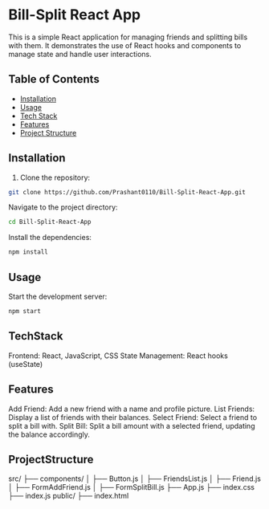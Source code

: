 # Bill-Split React App

This is a simple React application for managing friends and splitting bills with them. It demonstrates the use of React hooks and components to manage state and handle user interactions.

## Table of Contents

- [Installation](#installation)
- [Usage](#usage)
- [Tech Stack](#tech-stack)
- [Features](#features)
- [Project Structure](#project-structure)

## Installation

1. Clone the repository:

```bash
git clone https://github.com/Prashant0110/Bill-Split-React-App.git
```

Navigate to the project directory:
```bash
cd Bill-Split-React-App
```

Install the dependencies:
```bash
npm install
```

## Usage
Start the development server:
```bash
npm start
```

## TechStack
Frontend: React, JavaScript, CSS
State Management: React hooks (useState)

## Features
Add Friend: Add a new friend with a name and profile picture.
List Friends: Display a list of friends with their balances.
Select Friend: Select a friend to split a bill with.
Split Bill: Split a bill amount with a selected friend, updating the balance accordingly.

## ProjectStructure
src/
├── components/
│   ├── Button.js
│   ├── FriendsList.js
│   ├── Friend.js
│   ├── FormAddFriend.js
│   ├── FormSplitBill.js
├── App.js
├── index.css
├── index.js
public/
├── index.html






